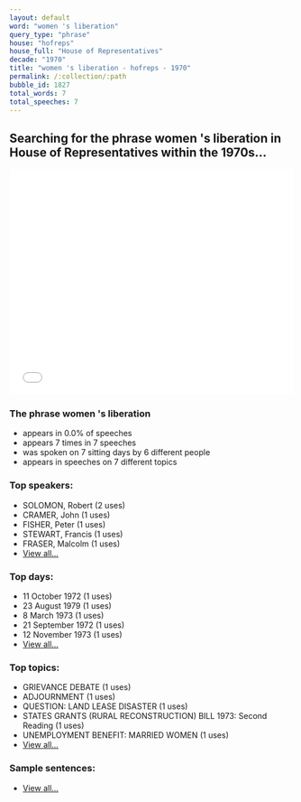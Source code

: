 ```yaml
---
layout: default
word: "women 's liberation"
query_type: "phrase"
house: "hofreps"
house_full: "House of Representatives"
decade: "1970"
title: "women 's liberation - hofreps - 1970"
permalink: /:collection/:path
bubble_id: 1827
total_words: 7
total_speeches: 7
---
```



## Searching for the phrase **women 's liberation** in House of Representatives within the 1970s...

<iframe width="100%" height="400" frameborder="0" scrolling="no" src="//plot.ly/~wragge/1827.embed"></iframe>

### The phrase **women 's liberation**

* appears in 0.0% of speeches
* appears 7 times in 7 speeches
* was spoken on 7 sitting days by 6 different people
* appears in speeches on 7 different topics

### Top speakers:

* SOLOMON, Robert (2 uses)
* CRAMER, John (1 uses)
* FISHER, Peter (1 uses)
* STEWART, Francis (1 uses)
* FRASER, Malcolm (1 uses)
* [View all...](speakers/)


### Top days:

* 11 October 1972 (1 uses)
* 23 August 1979 (1 uses)
* 8 March 1973 (1 uses)
* 21 September 1972 (1 uses)
* 12 November 1973 (1 uses)
* [View all...](days/)


### Top topics:

* GRIEVANCE DEBATE (1 uses)
* ADJOURNMENT (1 uses)
* QUESTION: LAND LEASE DISASTER (1 uses)
* STATES GRANTS (RURAL RECONSTRUCTION) BILL 1973: Second Reading (1 uses)
* UNEMPLOYMENT BENEFIT: MARRIED WOMEN (1 uses)
* [View all...](topics/)


### Sample sentences:

* [View all...](contexts/)
